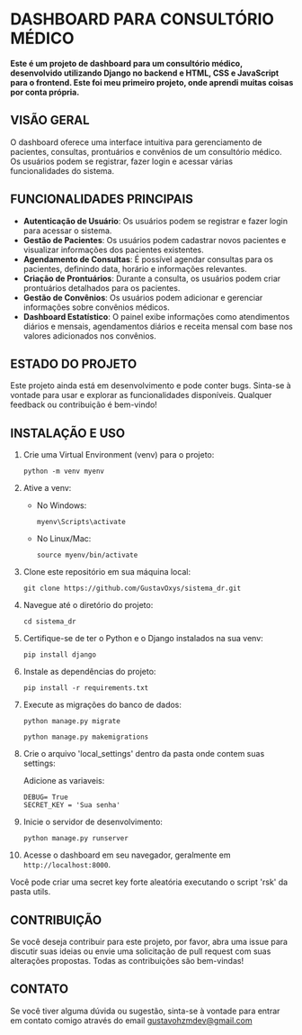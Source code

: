 # DASHBOARD PARA CONSULTÓRIO MÉDICO

**Este é um projeto de dashboard para um consultório médico, desenvolvido utilizando Django no backend e HTML, CSS e JavaScript para o frontend. Este foi meu primeiro projeto, onde aprendi muitas coisas por conta própria.**

## VISÃO GERAL

O dashboard oferece uma interface intuitiva para gerenciamento de pacientes, consultas, prontuários e convênios de um consultório médico. Os usuários podem se registrar, fazer login e acessar várias funcionalidades do sistema.

## FUNCIONALIDADES PRINCIPAIS

- **Autenticação de Usuário**: Os usuários podem se registrar e fazer login para acessar o sistema.
- **Gestão de Pacientes**: Os usuários podem cadastrar novos pacientes e visualizar informações dos pacientes existentes.
- **Agendamento de Consultas**: É possível agendar consultas para os pacientes, definindo data, horário e informações relevantes.
- **Criação de Prontuários**: Durante a consulta, os usuários podem criar prontuários detalhados para os pacientes.
- **Gestão de Convênios**: Os usuários podem adicionar e gerenciar informações sobre convênios médicos.
- **Dashboard Estatístico**: O painel exibe informações como atendimentos diários e mensais, agendamentos diários e receita mensal com base nos valores adicionados nos convênios.

## ESTADO DO PROJETO

Este projeto ainda está em desenvolvimento e pode conter bugs. Sinta-se à vontade para usar e explorar as funcionalidades disponíveis. Qualquer feedback ou contribuição é bem-vindo!

## INSTALAÇÃO E USO

1. Crie uma Virtual Environment (venv) para o projeto:
    ```
    python -m venv myenv
    ```

2. Ative a venv:
    - No Windows:
        ```
        myenv\Scripts\activate
        ```
    - No Linux/Mac:
        ```
        source myenv/bin/activate
        ```

3. Clone este repositório em sua máquina local:
    ```
    git clone https://github.com/GustavOxys/sistema_dr.git
    ```

4. Navegue até o diretório do projeto:
    ```
    cd sistema_dr
    ```

5. Certifique-se de ter o Python e o Django instalados na sua venv:
    ```
    pip install django
    ```

6. Instale as dependências do projeto:
    ```
    pip install -r requirements.txt
    ```

7. Execute as migrações do banco de dados:
    ```
    python manage.py migrate
    ```
    ```
    python manage.py makemigrations
    ```

8. Crie o arquivo 'local_settings' dentro da pasta onde contem suas settings:
    
    Adicione as variaveis:
    ```
    DEBUG= True
    SECRET_KEY = 'Sua senha'
    ```


9. Inicie o servidor de desenvolvimento:
    ```
    python manage.py runserver
    ```

10. Acesse o dashboard em seu navegador, geralmente em `http://localhost:8000`.

Você pode criar uma secret key forte aleatória executando o script 'rsk' da pasta utils.

## CONTRIBUIÇÃO

Se você deseja contribuir para este projeto, por favor, abra uma issue para discutir suas ideias ou envie uma solicitação de pull request com suas alterações propostas. Todas as contribuições são bem-vindas!

## CONTATO

Se você tiver alguma dúvida ou sugestão, sinta-se à vontade para entrar em contato comigo através do email gustavohzmdev@gmail.com
